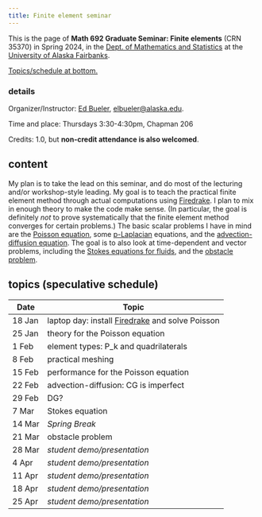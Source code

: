 ```yaml
---
title: Finite element seminar
---
```


This is the page of **Math 692 Graduate Seminar: Finite elements** (CRN 35370) in Spring 2024, in the [Dept. of Mathematics and Statistics](http://www.uaf.edu/dms/) at the [University of Alaska Fairbanks](http://www.uaf.edu/).

[Topics/schedule at bottom.](#schedule)

### details

Organizer/Instructor: [Ed Bueler](http://bueler.github.io/), [elbueler@alaska.edu](mailto:elbueler@alaska.edu).

Time and place: Thursdays 3:30-4:30pm, Chapman 206

Credits: 1.0, but **non-credit attendance is also welcomed**.

## content

My plan is to take the lead on this seminar, and do most of the lecturing and/or workshop-style leading.  My goal is to teach the practical finite element method through actual computations using [Firedrake](https://www.firedrakeproject.org/).  I plan to mix in enough theory to make the code make sense.  (In particular, the goal is definitely _not_ to prove systematically that the finite element method converges for certain problems.)  The basic scalar problems I have in mind are the [Poisson equation](https://en.wikipedia.org/wiki/Poisson%27s_equation), some [p-Laplacian](https://en.wikipedia.org/wiki/P-Laplacian) equations, and the [advection-diffusion equation](https://en.wikipedia.org/wiki/Convection%E2%80%93diffusion_equation).  The goal is to also look at time-dependent and vector problems, including the [Stokes equations for fluids](https://en.wikipedia.org/wiki/Stokes_flow), and the [obstacle problem](https://en.wikipedia.org/wiki/Obstacle_problem).

## <a id="schedule"></a> topics (speculative schedule)

| Date   | Topic               |
|--------|---------------------|
| 18 Jan | laptop day: install [Firedrake](https://www.firedrakeproject.org/) and solve Poisson |
| 25 Jan | theory for the Poisson equation |
|  1 Feb | element types: P_k and quadrilaterals |
|  8 Feb | practical meshing |
| 15 Feb | performance for the Poisson equation |
| 22 Feb | advection-diffusion: CG is imperfect |
| 29 Feb | DG? |
|  7 Mar | Stokes equation |
| 14 Mar | _Spring Break_      |
| 21 Mar | obstacle problem |
| 28 Mar | _student demo/presentation_ |
|  4 Apr | _student demo/presentation_ |
| 11 Apr | _student demo/presentation_ |
| 18 Apr | _student demo/presentation_ |
| 25 Apr | _student demo/presentation_ |
